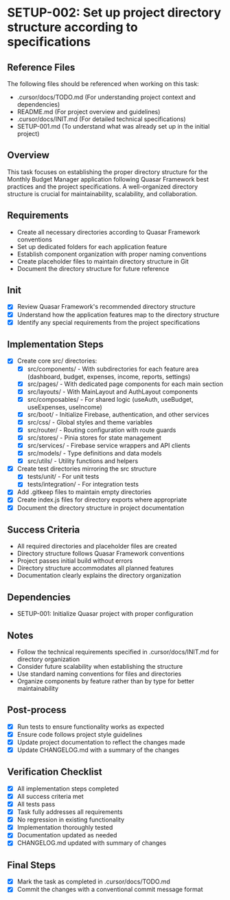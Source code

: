 # SETUP-002: Set up project directory structure according to specifications

## Reference Files
The following files should be referenced when working on this task:
- .cursor/docs/TODO.md (For understanding project context and dependencies)
- README.md (For project overview and guidelines)
- .cursor/docs/INIT.md (For detailed technical specifications)
- SETUP-001.md (To understand what was already set up in the initial project)

## Overview
This task focuses on establishing the proper directory structure for the Monthly Budget Manager application following Quasar Framework best practices and the project specifications. A well-organized directory structure is crucial for maintainability, scalability, and collaboration.

## Requirements
- Create all necessary directories according to Quasar Framework conventions
- Set up dedicated folders for each application feature
- Establish component organization with proper naming conventions
- Create placeholder files to maintain directory structure in Git
- Document the directory structure for future reference

## Init
- [x] Review Quasar Framework's recommended directory structure
- [x] Understand how the application features map to the directory structure
- [x] Identify any special requirements from the project specifications

## Implementation Steps
- [x] Create core src/ directories:
  - [x] src/components/ - With subdirectories for each feature area (dashboard, budget, expenses, income, reports, settings)
  - [x] src/pages/ - With dedicated page components for each main section
  - [x] src/layouts/ - With MainLayout and AuthLayout components
  - [x] src/composables/ - For shared logic (useAuth, useBudget, useExpenses, useIncome)
  - [x] src/boot/ - Initialize Firebase, authentication, and other services
  - [x] src/css/ - Global styles and theme variables
  - [x] src/router/ - Routing configuration with route guards
  - [x] src/stores/ - Pinia stores for state management
  - [x] src/services/ - Firebase service wrappers and API clients
  - [x] src/models/ - Type definitions and data models
  - [x] src/utils/ - Utility functions and helpers
- [x] Create test directories mirroring the src structure
  - [x] tests/unit/ - For unit tests
  - [x] tests/integration/ - For integration tests
- [x] Add .gitkeep files to maintain empty directories
- [x] Create index.js files for directory exports where appropriate
- [x] Document the directory structure in project documentation

## Success Criteria
- All required directories and placeholder files are created
- Directory structure follows Quasar Framework conventions
- Project passes initial build without errors
- Directory structure accommodates all planned features
- Documentation clearly explains the directory organization

## Dependencies
- SETUP-001: Initialize Quasar project with proper configuration

## Notes
- Follow the technical requirements specified in .cursor/docs/INIT.md for directory organization
- Consider future scalability when establishing the structure
- Use standard naming conventions for files and directories
- Organize components by feature rather than by type for better maintainability

## Post-process
- [x] Run tests to ensure functionality works as expected
- [x] Ensure code follows project style guidelines
- [x] Update project documentation to reflect the changes made
- [x] Update CHANGELOG.md with a summary of the changes

## Verification Checklist
- [x] All implementation steps completed
- [x] All success criteria met
- [x] All tests pass
- [x] Task fully addresses all requirements
- [x] No regression in existing functionality
- [x] Implementation thoroughly tested
- [x] Documentation updated as needed
- [x] CHANGELOG.md updated with summary of changes

## Final Steps
- [x] Mark the task as completed in .cursor/docs/TODO.md
- [x] Commit the changes with a conventional commit message format
